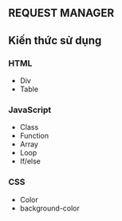  ## REQUEST MANAGER
## Kiến thức sử dụng

### HTML
* Div
* Table

### JavaScript
* Class
* Function
* Array
* Loop
* If/else

### CSS
* Color
* background-color
